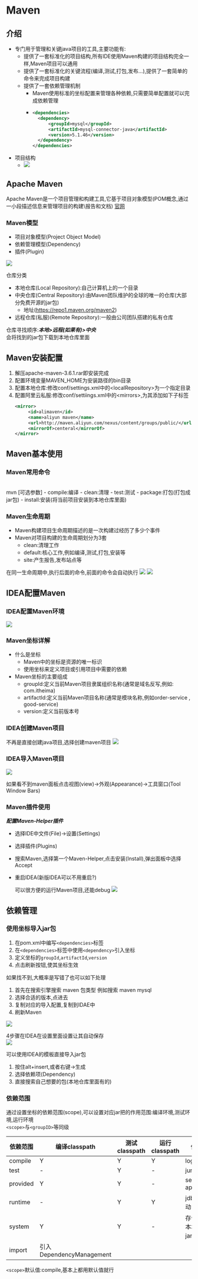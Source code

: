 # Maven
## 介绍 
- 专门用于管理和关键java项目的工具,主要功能有:
    - 提供了一套标准化的项目结构,所有IDE使用Maven构建的项目结构完全一样,Maven项目可以通用
    - 提供了一套标准化的关键流程(编译,测试,打包,发布...),提供了一套简单的命令来完成项目构建
    - 提供了一套依赖管理机制
      - Maven使用标准的坐标配置来管理各种依赖,只需要简单配置就可以完成依赖管理
      - ```xml
        <dependencies>
          <dependency>
              <groupId>mysql</groupId>
              <artifactId>mysql-connector-java</artifactId>
              <version>5.1.46</version>
          </dependency>
        </dependencies>            
          ```
- 项目结构
  - <img src="./img/05-1.png">


## Apache Maven
Apache Maven是一个项目管理和构建工具,它基于项目对象模型(POM概念,通过一小段描述信息来管理项目的构建\报告和文档)
[官网](http://maven.apache.org/)

### Maven模型
- 项目对象模型(Project Object Model)
- 依赖管理模型(Dependency)
- 插件(Plugin)
<img src="./img/05-2.png">

仓库分类
- 本地仓库(Local Repository):自己计算机上的一个目录
- 中央仓库(Central Repository):由Maven团队维护的全球的唯一的仓库(大部分免费开源的jar包)
  - 地址(https://repo1.maven.org/maven2)
- 远程仓库(私服)(Remote Repository):一般由公司团队搭建的私有仓库

仓库寻找顺序:***本地>远程(如果有)>中央***  
会将找到的jar包下载到本地仓库里面

## Maven安装配置
1. 解压apache-maven-3.6.1.rar即安装完成
2. 配置环境变量MAVEN_HOME为安装路径的bin目录
3. 配置本地仓库:修改conf/settings.xml中的\<localRepository\>为一个指定目录
4. 配置阿里云私服:修改conf/settiings.xml中的\<mirrors\>,为其添加如下子标签
   ```xml
   <mirror>
        <id>alimaven</id>
        <name>aliyun maven</name>
        <url>http://maven.aliyun.com/nexus/content/groups/public/</url>
        <mirrorOf>centeral</mirrorOf>
   </mirror>
   ```
## Maven基本使用
### Maven常用命令  
<br>
mvn [可选参数]  
- compile:编译
- clean:清理
- test:测试
- package:打包(打包成jar包)
- install:安装(将当前项目安装到本地仓库里面)
  
### Maven生命周期
- Maven构建项目生命周期描述的是一次构建过经历了多少个事件
- Maven对项目构建的生命周期划分为3套
  - clean:清理工作
  - default:核心工作,例如编译,测试,打包,安装等
  - site:产生报告,发布站点等
  
在同一生命周期中,执行后面的命令,前面的命令会自动执行
<img src="./img/05-3.png">
<img src="./img/05-4.png">

## IDEA配置Maven
### IDEA配置Maven环境
<img src="./img/05-5.png">

### Maven坐标详解
- 什么是坐标
  - Maven中的坐标是资源的唯一标识
  - 使用坐标来定义项目或引用项目中需要的依赖
- Maven坐标的主要组成
  - groupId:定义当前Maven项目隶属组织名称(通常是域名反写,例如: com.itheima)
  - artifactId:定义当前Maven项目名称(通常是模块名称,例如order-service , good-service)
  - version:定义当前版本号

### IDEA创建Maven项目
不再是直接创建java项目,选择创建maven项目
<img src="./img/05-6.png">

### IDEA导入Maven项目

<img src="./img/05-7.png">

如果看不到maven面板点击视图(view)->外观(Appearance)->工具窗口(Tool Window Bars)

### Maven插件使用

***配置Maven-Helper插件***
- 选择IDE中文件(File)->设置(Settings)
- 选择插件(Plugins)
- 搜索Maven,选择第一个Maven-Helper,点击安装(Install),弹出面板中选择Accept
- 重启IDEA(新版IDEA可以不用重启?)

  可以很方便的运行Maven项目,还能debug
  <img src="./img/05-8.png">

## 依赖管理

### 使用坐标导入jar包
1. 在pom.xml中编写`<dependencies>`标签
2. 在`<dependencies>`标签中使用`<dependency>`引入坐标
3. 定义坐标的`groupId`,`artifactId`,`version`
4. 点击刷新按钮,使其坐标生效

如果找不到,大概率是写错了也可以如下处理
1. 首先在搜索引擎搜索 maven 包类型 例如搜索 maven mysql
1. 选择合适的版本,点进去
1. 复制对应的导入配置,复制到IDAE中
1. 刷新Maven

<img src="./img/05-9.png">

4步骤在IDEA在设置里面设置让其自动保存  
<img src="./img/05-10.png">

可以使用IDEA的模板直接导入jar包
1. 按住alt+insert,或者右键->生成
2. 选择依赖项(Dependency)
3. 直接搜索自己想要的包(本地仓库里面有的)

### 依赖范围
通过设置坐标的依赖范围(scope),可以设置对应jar把的作用范围:编译环境,测试环境,运行环境  
`<scope>`与`<groupID>`等同级

依赖范围|编译classpath|测试classpath|运行classpath|例子
-|-|-|-|-|
compile|Y|Y|Y|logback
test|-|Y|-|junit
provided|Y|Y|-|servlet-apt
runtime|-|Y|Y|jdbc驱动
system|Y|Y|-|存储在本地的jar包
import|引入DependencyManagement

`<scope>`默认值:compile,基本上都用默认值就行
